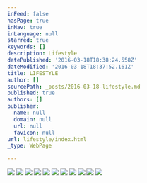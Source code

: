 ```yaml
---
inFeed: false
hasPage: true
inNav: true
inLanguage: null
starred: true
keywords: []
description: Lifestyle
datePublished: '2016-03-18T18:38:24.558Z'
dateModified: '2016-03-18T18:37:52.161Z'
title: LIFESTYLE
author: []
sourcePath: _posts/2016-03-18-lifestyle.md
published: true
authors: []
publisher:
  name: null
  domain: null
  url: null
  favicon: null
url: lifestyle/index.html
_type: WebPage

---
```

![](https://the-grid-user-content.s3-us-west-2.amazonaws.com/4857d456-d0ee-465f-a9d0-5f38baccd348.jpg)
![](https://the-grid-user-content.s3-us-west-2.amazonaws.com/c52fc59d-b470-4e06-91d2-fcc6e13aa470.jpg)
![](https://the-grid-user-content.s3-us-west-2.amazonaws.com/56b3d200-3fd4-4c24-b286-a2b1d0b38801.jpg)
![](https://the-grid-user-content.s3-us-west-2.amazonaws.com/1d3cc325-4bfe-40f8-aea0-1af06647bddf.jpg)
![](https://the-grid-user-content.s3-us-west-2.amazonaws.com/0040a306-ce9e-40ff-b43e-2d30ad16bdfc.jpg)
![](https://the-grid-user-content.s3-us-west-2.amazonaws.com/f6748c6b-4af9-46c5-a9b0-d20bbbc316a4.jpg)
![](https://the-grid-user-content.s3-us-west-2.amazonaws.com/9dfaac98-5227-4d0b-805e-e64655384226.jpg)
![](https://the-grid-user-content.s3-us-west-2.amazonaws.com/df526b56-bacb-477c-b8c4-f79fbd0a6f26.jpg)
![](https://the-grid-user-content.s3-us-west-2.amazonaws.com/19c18da8-d776-484b-bcc9-33a3a0964e9f.jpg)
![](https://the-grid-user-content.s3-us-west-2.amazonaws.com/4ac9fa01-7df1-4a66-85c8-161490031bc9.jpg)
![](https://the-grid-user-content.s3-us-west-2.amazonaws.com/07635971-15c5-4452-aeea-23133e7a6bd6.jpg)